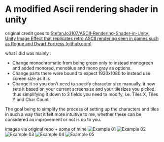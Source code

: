 # A modified Ascii rendering shader in unity
original credit goes to [StefanJo3107/ASCII-Rendering-Shader-in-Unity: Unity Image Effect that replicates retro ASCII rendering seen in games such as Rogue and Dwarf Fortress (github.com)](https://github.com/StefanJo3107/ASCII-Rendering-Shader-in-Unity)

what i did was mainly : 
- Change monochromatic from being green only to instead monogreen and added monored, monoblue and mono gray as options. 
-  Change parts there were bound to expect 1920x1080 to instead use screen size as it is
- Change it so you don't need to specify character size manually, it now sets it based on your current screensize and your tilesizes you picked, thus simplifying it down to 3 fields you need to modify, i.e. Tiles X, Tiles Y and Char Count

The goal being to simplify the process of setting up the characters and tiles in such a way that it felt more intuitive to me, whether these can be considered an improvement or not is up to you.

images via original repo + some of mine 
![Example 01](https://i.imgur.com/c0I6ilo.png)
![Example 02](https://i.imgur.com/iGROj0O.png)
![Example 03](https://i.imgur.com/23NWYVU.png)
![Example 04](https://imgur.com/ZMZheJL.png)
![Example 05](https://imgur.com/q0SwQSt.png)

